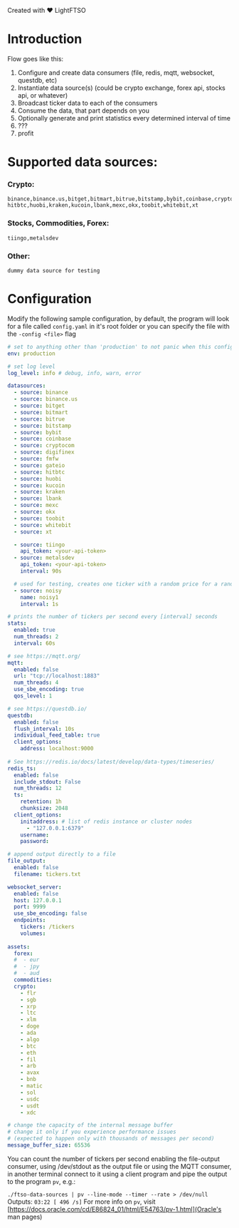 Created with ❤️ LightFTSO

# Introduction
Flow goes like this:
1. Configure and create data consumers (file, redis, mqtt, websocket, questdb, etc)
2. Instantiate data source(s) (could be crypto exchange, forex api, stocks api, or whatever)
3. Broadcast ticker data to each of the consumers
4. Consume the data, that part depends on you
5. Optionally generate and print statistics every determined interval of time
6. ???
7. profit

# Supported data sources:
### Crypto:
    binance,binance.us,bitget,bitmart,bitrue,bitstamp,bybit,coinbase,cryptocom,digifinex,fmfw,gateio,
    hitbtc,huobi,kraken,kucoin,lbank,mexc,okx,toobit,whitebit,xt

### Stocks, Commodities, Forex:
    tiingo,metalsdev

### Other:
    dummy data source for testing

# Configuration 
Modify the following sample configuration, by default, the program will look for a file called `config.yaml` in it's root folder or you can specify the file with the `-config <file>` flag
```yaml
# set to anything other than 'production' to not panic when this configuration wont produce any data
env: production

# set log level
log_level: info # debug, info, warn, error

datasources:
  - source: binance
  - source: binance.us
  - source: bitget
  - source: bitmart
  - source: bitrue
  - source: bitstamp
  - source: bybit
  - source: coinbase
  - source: cryptocom
  - source: digifinex
  - source: fmfw
  - source: gateio
  - source: hitbtc
  - source: huobi
  - source: kucoin
  - source: kraken
  - source: lbank
  - source: mexc
  - source: okx
  - source: toobit
  - source: whitebit
  - source: xt

  - source: tiingo
    api_token: <your-api-token>
  - source: metalsdev
    api_token: <your-api-token>
    interval: 90s

  # used for testing, creates one ticker with a random price for a random asset in the assets list
  - source: noisy
    name: noisy1
    interval: 1s

# prints the number of tickers per second every [interval] seconds
stats:
  enabled: true
  num_threads: 2
  interval: 60s

# see https://mqtt.org/
mqtt:
  enabled: false
  url: "tcp://localhost:1883"
  num_threads: 4
  use_sbe_encoding: true
  qos_level: 1

# see https://questdb.io/
questdb:
  enabled: false
  flush_interval: 10s
  individual_feed_table: true
  client_options:
    address: localhost:9000
    
# See https://redis.io/docs/latest/develop/data-types/timeseries/
redis_ts:
  enabled: false
  include_stdout: False
  num_threads: 12
  ts:
    retention: 1h
    chunksize: 2048
  client_options:
    initaddress: # list of redis instance or cluster nodes
      - "127.0.0.1:6379" 
    username:
    password:

# append output directly to a file
file_output:
  enabled: false
  filename: tickers.txt

websocket_server:
  enabled: false
  host: 127.0.0.1
  port: 9999
  use_sbe_encoding: false
  endpoints:
    tickers: /tickers
    volumes:
    
assets:
  forex:
  #  - eur
  #  - jpy
  #  - aud
  commodities:
  crypto:
    - flr
    - sgb
    - xrp
    - ltc
    - xlm
    - doge
    - ada
    - algo
    - btc
    - eth
    - fil
    - arb
    - avax
    - bnb
    - matic
    - sol
    - usdc
    - usdt
    - xdc

# change the capacity of the internal message buffer
# change it only if you experience performance issues
# (expected to happen only with thousands of messages per second)
message_buffer_size: 65536
```
You can count the number of tickers per second enabling the file-output consumer, using /dev/stdout as the output file
or using the MQTT consumer, in another terminal connect to it using a client program and pipe the output to the program `pv`, e.g.:

`./ftso-data-sources | pv --line-mode --timer --rate > /dev/null`
Outputs:
`03:22 [ 496 /s]`
For more info on `pv`, visit [https://docs.oracle.com/cd/E86824_01/html/E54763/pv-1.html](Oracle's man pages)